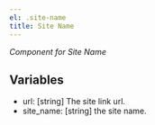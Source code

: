 ```yaml
---
el: .site-name
title: Site Name
---
```


_Component for Site Name_

## Variables

- url: [string] The site link url.
- site_name: [string] the site name.
